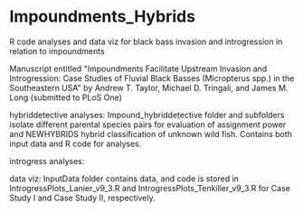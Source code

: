 # Impoundments_Hybrids
R code analyses and data viz for black bass invasion and introgression in relation to impoundments

Manuscript entitled "Impoundments Facilitate Upstream Invasion and Introgression:
Case Studies of Fluvial Black Basses (Micropterus spp.) in the Southeastern USA" by Andrew T. Taylor, Michael D. Tringali, and James M. Long (submitted to PLoS One)

hybriddetective analyses: Impound_hybriddetective folder and subfolders isolate different parental species pairs for evaluation of assignment power and NEWHYBRIDS hybrid classification of unknown wild fish. Contains both input data and R code for analyses.

introgress analyses: 

data viz:  InputData folder contains data, and code is stored in IntrogressPlots_Lanier_v9_3.R and IntrogressPlots_Tenkiller_v9_3.R for Case Study I and Case Study II, respectively.

